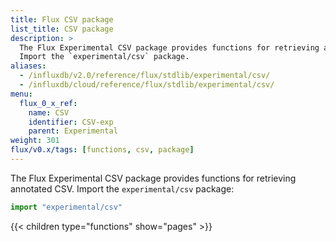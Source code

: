 ```yaml
---
title: Flux CSV package
list_title: CSV package
description: >
  The Flux Experimental CSV package provides functions for retrieving annotated CSV.
  Import the `experimental/csv` package.
aliases:
  - /influxdb/v2.0/reference/flux/stdlib/experimental/csv/
  - /influxdb/cloud/reference/flux/stdlib/experimental/csv/
menu:
  flux_0_x_ref:
    name: CSV
    identifier: CSV-exp
    parent: Experimental
weight: 301
flux/v0.x/tags: [functions, csv, package]
---
```


The Flux Experimental CSV package provides functions for retrieving annotated CSV.
Import the `experimental/csv` package:

```js
import "experimental/csv"
```

{{< children type="functions" show="pages" >}}
